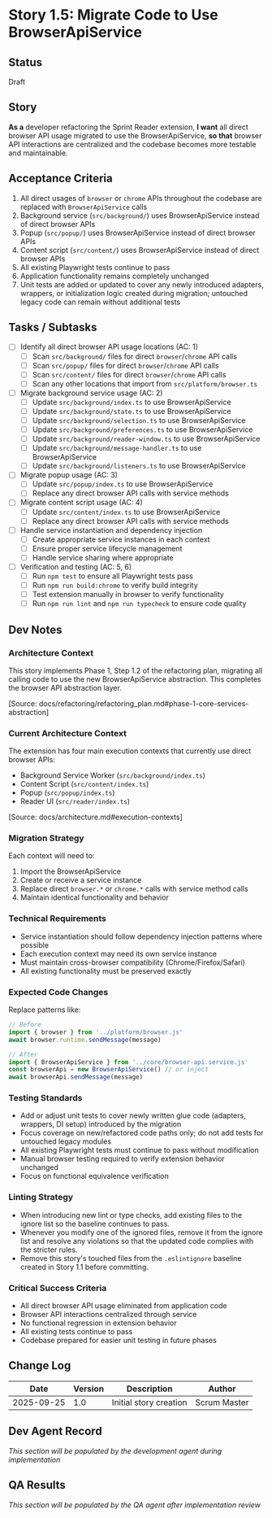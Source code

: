 # Story 1.5: Migrate Code to Use BrowserApiService

## Status
Draft

## Story
**As a** developer refactoring the Sprint Reader extension,
**I want** all direct browser API usage migrated to use the BrowserApiService,
**so that** browser API interactions are centralized and the codebase becomes more testable and maintainable.

## Acceptance Criteria
1. All direct usages of `browser` or `chrome` APIs throughout the codebase are replaced with `BrowserApiService` calls
2. Background service (`src/background/`) uses BrowserApiService instead of direct browser APIs
3. Popup (`src/popup/`) uses BrowserApiService instead of direct browser APIs
4. Content script (`src/content/`) uses BrowserApiService instead of direct browser APIs
5. All existing Playwright tests continue to pass
6. Application functionality remains completely unchanged
7. Unit tests are added or updated to cover any newly introduced adapters, wrappers, or initialization logic created during migration; untouched legacy code can remain without additional tests

## Tasks / Subtasks
- [ ] Identify all direct browser API usage locations (AC: 1)
  - [ ] Scan `src/background/` files for direct `browser`/`chrome` API calls
  - [ ] Scan `src/popup/` files for direct `browser`/`chrome` API calls
  - [ ] Scan `src/content/` files for direct `browser`/`chrome` API calls
  - [ ] Scan any other locations that import from `src/platform/browser.ts`
- [ ] Migrate background service usage (AC: 2)
  - [ ] Update `src/background/index.ts` to use BrowserApiService
  - [ ] Update `src/background/state.ts` to use BrowserApiService
  - [ ] Update `src/background/selection.ts` to use BrowserApiService
  - [ ] Update `src/background/preferences.ts` to use BrowserApiService
  - [ ] Update `src/background/reader-window.ts` to use BrowserApiService
  - [ ] Update `src/background/message-handler.ts` to use BrowserApiService
  - [ ] Update `src/background/listeners.ts` to use BrowserApiService
- [ ] Migrate popup usage (AC: 3)
  - [ ] Update `src/popup/index.ts` to use BrowserApiService
  - [ ] Replace any direct browser API calls with service methods
- [ ] Migrate content script usage (AC: 4)
  - [ ] Update `src/content/index.ts` to use BrowserApiService
  - [ ] Replace any direct browser API calls with service methods
- [ ] Handle service instantiation and dependency injection
  - [ ] Create appropriate service instances in each context
  - [ ] Ensure proper service lifecycle management
  - [ ] Handle service sharing where appropriate
- [ ] Verification and testing (AC: 5, 6)
  - [ ] Run `npm test` to ensure all Playwright tests pass
  - [ ] Run `npm run build:chrome` to verify build integrity
  - [ ] Test extension manually in browser to verify functionality
  - [ ] Run `npm run lint` and `npm run typecheck` to ensure code quality

## Dev Notes

### Architecture Context
This story implements Phase 1, Step 1.2 of the refactoring plan, migrating all calling code to use the new BrowserApiService abstraction. This completes the browser API abstraction layer.

[Source: docs/refactoring/refactoring_plan.md#phase-1-core-services-abstraction]

### Current Architecture Context
The extension has four main execution contexts that currently use direct browser APIs:
- Background Service Worker (`src/background/index.ts`)
- Content Script (`src/content/index.ts`)
- Popup (`src/popup/index.ts`)
- Reader UI (`src/reader/index.ts`)

[Source: docs/architecture.md#execution-contexts]

### Migration Strategy
Each context will need to:
1. Import the BrowserApiService
2. Create or receive a service instance
3. Replace direct `browser.*` or `chrome.*` calls with service method calls
4. Maintain identical functionality and behavior

### Technical Requirements
- Service instantiation should follow dependency injection patterns where possible
- Each execution context may need its own service instance
- Must maintain cross-browser compatibility (Chrome/Firefox/Safari)
- All existing functionality must be preserved exactly

### Expected Code Changes
Replace patterns like:
```typescript
// Before
import { browser } from '../platform/browser.js'
await browser.runtime.sendMessage(message)

// After
import { BrowserApiService } from '../core/browser-api.service.js'
const browserApi = new BrowserApiService() // or inject
await browserApi.sendMessage(message)
```

### Testing Standards
- Add or adjust unit tests to cover newly written glue code (adapters, wrappers, DI setup) introduced by the migration
- Focus coverage on new/refactored code paths only; do not add tests for untouched legacy modules
- All existing Playwright tests must continue to pass without modification
- Manual browser testing required to verify extension behavior unchanged
- Focus on functional equivalence verification

### Linting Strategy
- When introducing new lint or type checks, add existing files to the ignore list so the baseline continues to pass.
- Whenever you modify one of the ignored files, remove it from the ignore list and resolve any violations so that the updated code complies with the stricter rules.
- Remove this story's touched files from the `.eslintignore` baseline created in Story 1.1 before committing.


### Critical Success Criteria
- All direct browser API usage eliminated from application code
- Browser API interactions centralized through service
- No functional regression in extension behavior
- All existing tests continue to pass
- Codebase prepared for easier unit testing in future phases

## Change Log
| Date | Version | Description | Author |
|------|---------|-------------|--------|
| 2025-09-25 | 1.0 | Initial story creation | Scrum Master |

## Dev Agent Record
*This section will be populated by the development agent during implementation*

## QA Results
*This section will be populated by the QA agent after implementation review*
